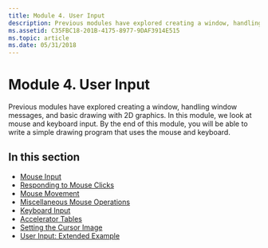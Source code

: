 ```yaml
---
title: Module 4. User Input
description: Previous modules have explored creating a window, handling window messages, and basic drawing with 2D graphics.
ms.assetid: C35FBC18-201B-4175-8977-9DAF3914E515
ms.topic: article
ms.date: 05/31/2018
---
```


# Module 4. User Input

Previous modules have explored creating a window, handling window messages, and basic drawing with 2D graphics. In this module, we look at mouse and keyboard input. By the end of this module, you will be able to write a simple drawing program that uses the mouse and keyboard.

## In this section

-   [Mouse Input](mouse-input.md)
-   [Responding to Mouse Clicks](mouse-clicks.md)
-   [Mouse Movement](mouse-movement.md)
-   [Miscellaneous Mouse Operations](other-mouse-operations.md)
-   [Keyboard Input](keyboard-input.md)
-   [Accelerator Tables](accelerator-tables.md)
-   [Setting the Cursor Image](setting-the-cursor-image.md)
-   [User Input: Extended Example](user-input--extended-example.md)

 

 




